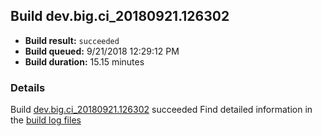 ## Build dev.big.ci_20180921.126302
- **Build result:** `succeeded`
- **Build queued:** 9/21/2018 12:29:12 PM
- **Build duration:** 15.15 minutes
### Details
Build [dev.big.ci_20180921.126302](https://winappstudio.visualstudio.com/web/build.aspx?pcguid=a4ef43be-68ce-4195-a619-079b4d9834c2&builduri=vstfs%3a%2f%2f%2fBuild%2fBuild%2f26302) succeeded
Find detailed information in the [build log files](https://uwpctdiags.blob.core.windows.net/buildlogs/dev.big.ci_20180921.126302_logs.zip)
